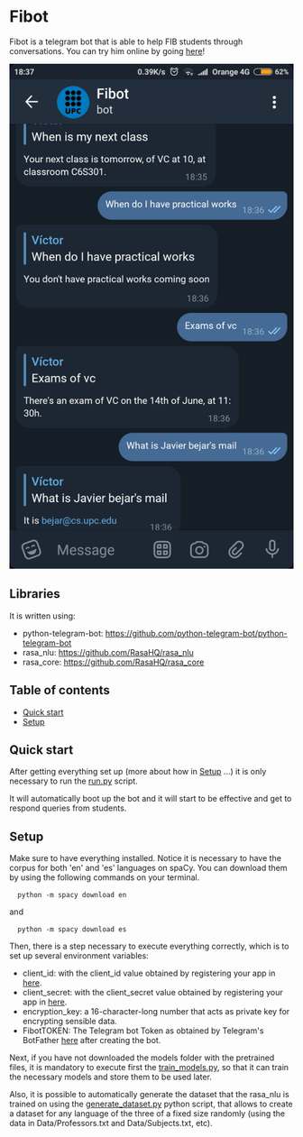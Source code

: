 # Fibot
Fibot is a telegram bot that is able to help FIB students through conversations. You can try him online by going [here](https://telegram.me/TestTFGbot.)!

<img src="/images_demo/dialog_3.png">

## Libraries
It is written using:
  * python-telegram-bot: https://github.com/python-telegram-bot/python-telegram-bot
  * rasa_nlu: https://github.com/RasaHQ/rasa_nlu
  * rasa_core: https://github.com/RasaHQ/rasa_core

## Table of contents
  * [Quick start](#quick-start)
  * [Setup](#setup)

## Quick start
After getting everything set up (more about how in [Setup](#setup) ...) it is only necessary to run the [run.py](./run.py) script.

It will automatically boot up the bot and it will start to be effective and get to respond queries from students.

## Setup
Make sure to have everything installed. Notice it is necessary to have the corpus for both 'en' and 'es' languages on spaCy.
You can download them by using the following commands on your terminal.
```
  python -m spacy download en
```
and
```
  python -m spacy download es
```
Then, there is a step necessary to execute everything correctly, which is to set up several environment variables:
  * client_id: with the client_id value obtained by registering your app in [here](https://api.fib.upc.edu/v2/).
  * client_secret: with the client_secret value obtained by registering your app in [here](https://api.fib.upc.edu/v2/).
  * encryption_key: a 16-character-long number that acts as private key for encrypting sensible data.
  * FibotTOKEN: The Telegram bot Token as obtained by Telegram's BotFather [here](https://telegram.me/BotFather) after creating the bot.

Next, if you have not downloaded the models folder with the pretrained files, it is mandatory to execute first the [train_models.py](./train_models.py), so that it can train the necessary models and store them to be used later.

Also, it is possible to automatically generate the dataset that the rasa_nlu is trained on using the [generate_dataset.py](./generate_dataset.py) python script, that allows to create a dataset for any language of the three of a fixed size randomly (using the data in Data/Professors.txt and Data/Subjects.txt, etc).

